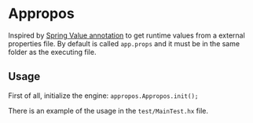 # Appropos

Inspired by [Spring Value annotation](https://www.baeldung.com/spring-value-annotation) to get runtime values from a external properties file. By default is called `app.props` and it must be in the same folder as the executing file.

## Usage

First of all, initialize the engine: `appropos.Appropos.init();`

There is an example of the usage in the `test/MainTest.hx` file.
